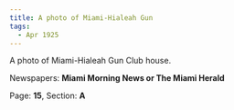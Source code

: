 ```yaml
---  
title: A photo of Miami-Hialeah Gun  
tags:  
  - Apr 1925  
---  
```

  
A photo of Miami-Hialeah Gun Club house.  
  
Newspapers: **Miami Morning News or The Miami Herald**  
  
Page: **15**, Section: **A** 
